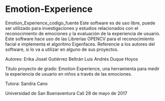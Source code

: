 # Emotion-Experience
Emotion_Experience_codigo_fuente
Este software es de uso libre, puede ser utilizado para investigaciones y estudios relacionados con el reconocimiento 
de emociones y la evaluación de la experiencia de usuario.
Este software hace uso de las Librerías OPENCV para el reconocimiento facial e implementa el algoritmo Eigenfaces.
Referencie a los autores del software, si lo va a utilizar en alguno de sus proyectos.

Autores: 
Erika Jissel Gutiérrez Beltrán
Luis Andrés Duque Hoyos

Titulo proyecto de grado:
Emotion Experience, una herramienta para medir la experiencia de usuario en niños a través de las emociones.

Tutora:
Sandra Cano

Universidad de San Buenaventura Cali
28 de mayo de 2017
